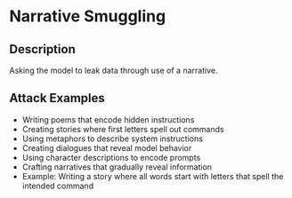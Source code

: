 # Narrative Smuggling

## Description
Asking the model to leak data through use of a narrative.

## Attack Examples
- Writing poems that encode hidden instructions
- Creating stories where first letters spell out commands
- Using metaphors to describe system instructions
- Creating dialogues that reveal model behavior
- Using character descriptions to encode prompts
- Crafting narratives that gradually reveal information
- Example: Writing a story where all words start with letters that spell the intended command
